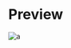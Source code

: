 # Preview 
![a](https://github.com/Eazvy/UILibs/blob/main/Librarys/Siern/Screenshot%202022-11-30%20221214.png?raw=true)
